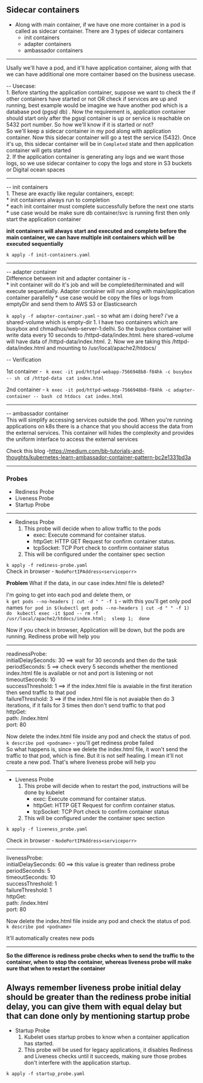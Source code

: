 ## Sidecar containers
* Along with main container, if we have one more container in a pod is called as sidecar container. There are 3 types of sidecar containers
    * init containers
    * adapter containers
    * ambassador containers
---------------

Usally we'll have a pod, and it'll have application container, along with that we can have additional one more container based on the business usecase. 

-- Usecase: </br>
    1.  Before starting the application container, suppose we want to check the if other containers have started or not OR check if services are up and running, best example would be imagine we have another pod which is a database pod (pgsql db) . Now the requirement is, application container should start only after the pgsql container is up or service is reachable on 5432 port number. So how we'll know if it is started or not? </br>
    So we'll keep a sidecar container in my pod along with application container. Now this sidecar container will go a test the service (5432). Once it's up, this sidecar container will be in `Completed` state and then application container will gets started </br>
    2.  If the application container is generating any logs and we want those logs, so we use sidecar container to copy the logs and store in S3 buckets or Digital ocean spaces

---------------

-- init containers </br>
    1. These are exactly like regular containers, except: </br>
        *   init containers always run to completion  </br>
        *   each init container must complete successfully before the next one starts </br>
        *   use case would be make sure db container/svc is running first then only start the application container
 
 **init containers will always start and executed and complete before the main container, we can have multiple init containers which will be executed sequentially**

 `k apply -f init-containers.yaml`

 --------------

 -- adapter container </br>
 Difference between init and adapter container is - </br>
    *   init container will do it's job and will be completed/terminated and will execute sequentially. Adapter container will run along with main/application container parallelly
    *   use case would be copy the files or logs from emptyDir and send them to AWS S3 or Elasticsearch

`k apply -f adapter-container.yaml` - so what am i doing here? i've a shared-volume which is empty-dir
    1. I have two containers which are busybox and chmadhus/web-server-1:delhi. So the busybox container will write data every 10 seconds to /httpd-data/index.html. here shared-volume will have data of /httpd-data/index.html.
    2. Now we are taking this /httpd-data/index.html and mounting to /usr/local/apache2/htdocs/ 


-- Verification

1st container - 
` k exec -it pod/httpd-webapp-7566948b8-f84hk -c busybox -- sh`
` cd /httpd-data`
` cat index.html`

2nd container - 
`k exec -it pod/httpd-webapp-7566948b8-f84hk -c adapter-container -- bash`
` cd htdocs`
` cat index.html`

--------------------------

-- ambassador container </br>
This will simplify accessing services outside the pod. When you're running applications on k8s there is a chance that you should access the data from the external services. This container will hides the complexity and provides the uniform interface to access the external services

Check this blog -https://medium.com/bb-tutorials-and-thoughts/kubernetes-learn-ambassador-container-pattern-bc2e1331bd3a



----------------------

### Probes
*   Rediness Probe
*   Liveness Probe
*   Startup Probe

------------------

* Rediness Probe
    1. This probe will decide when to allow traffic to the pods
        - exec: Execute command for container status.
        - httpGet: HTTP GET Request for confirm container status.
        - tcpSocket: TCP Port check to confirm container status
    2. This will be configured under the container spec section

`k apply -f rediness-probe.yaml` </br>
Check in browser - `NodePortIPAddress<serviceporr>`

**Problem**
What if the data, in our case index.html file is deleted? 

I'm going to get into each pod and delete them, or </br>
    `k get pods --no-headers | cut -d " " -f 1` - with this you'll get only pod names
    `for pod in $(kubectl get pods --no-headers | cut -d " " -f 1) 
    do 
        kubectl exec -it $pod -- rm -f /usr/local/apache2/htdocs/index.html; 
        sleep 1; 
    done`

Now if you check in browser, Application will be down, but the pods are running. Rediness probe will help you 

----
readinessProbe:</br>
    initialDelaySeconds: 30 ==> wait for 30 seconds and then do the task </br>
    periodSeconds: 5 ==> check every 5 seconds whether the mentioned index.html file is available or not and port is listening or not </br> 
    timeoutSeconds: 10 </br>
    successThreshold: 1 ==> if the index.html file is avaiable in the first iteration then send traffic to that pod </br>
    failureThreshold: 3 ==> if the index.html file is not avaiable then do 3 iterations, if it fails for 3 times then don't send traffic to that pod </br>
    httpGet:</br> 
        path: /index.html</br>
        port: 80</br>

Now delete the index.html file inside any pod and check the status of pod.</br> 
`k describe pod <podname>` - you'll get rediness probe failed </br> 
So what happens is, since we delete the index.html file, it won't send the traffic to that pod, which is fine. But it is not self healing. I mean it'll not create a new pod. That's where liveness probe will help you</br> 

--------

* Liveness Probe
    1. This probe will decide when to restart the pod, instructions will be done by kubelet
        - exec: Execute command for container status.
        - httpGet: HTTP GET Request for confirm container status.
        - tcpSocket: TCP Port check to confirm container status
    2. This will be configured under the container spec section        

`k apply -f liveness_probe.yaml`

Check in browser - `NodePortIPAddress<serviceporr>`

----
livenessProbe:</br>
    initialDelaySeconds: 60 ==> this value is greater than rediness probe </br>
    periodSeconds: 5</br>
    timeoutSeconds: 10</br>
    successThreshold: 1</br>
    failureThreshold: 1</br>
    httpGet:</br>
        path: /index.html</br>
        port: 80</br>

Now delete the index.html file inside any pod and check the status of pod.</br> 
`k describe pod <podname>` </br>  

It'll automatically creates new pods

----                

**So the difference is rediness probe checks when to send the traffic to the container, when to stop the container, whereas liveness probe will make sure that when to restart the container**

**Always remember liveness probe initial delay should be greater than the rediness probe initial delay, you can give them with equal delay but that can done only by mentioning startup probe**
----


* Startup Probe
    1.  Kubelet uses startup probes to know when a container application has started. 
    2.  This probe will be used for legacy applications, it disables Rediness and Liveness checks until it succeeds, making sure those probes don't interfere with the application startup.

`k apply -f startup_probe.yaml`